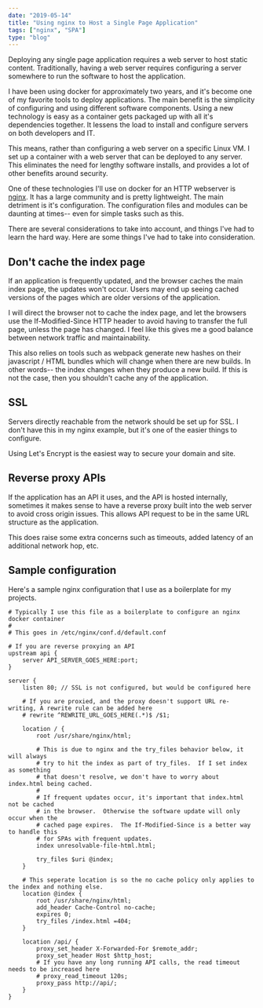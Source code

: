 ```yaml
---
date: "2019-05-14"
title: "Using nginx to Host a Single Page Application"
tags: ["nginx", "SPA"]
type: "blog"
---
```


Deploying any single page application requires a web server to host static content. Traditionally, having a web server requires configuring a server somewhere to run the software to host the application.

I have been using docker for approximately two years, and it's become one of my favorite tools to deploy applications. The main benefit is the simplicity of configuring and using different software components. Using a new technology is easy as a container gets packaged up with all it's dependencies together. It lessens the load to install and configure servers on both developers and IT.

This means, rather than configuring a web server on a specific Linux VM. I set up a container with a web server that can be deployed to any server. This eliminates the need for lengthy software installs, and provides a lot of other benefits around security.

One of these technologies I'll use on docker for an HTTP webserver is [nginx](www.nginx.com). It has a large community and is pretty lightweight. The main detriment is it's configuration. The configuration files and modules can be daunting at times-- even for simple tasks such as this.

There are several considerations to take into account, and things I've had to learn the hard way. Here are some things I've had to take into consideration.

## Don't cache the index page

If an application is frequently updated, and the browser caches the main index page, the updates won't occur. Users may end up seeing cached versions of the pages which are older versions of the application.

I will direct the browser not to cache the index page, and let the browsers use the If-Modified-Since HTTP header to avoid having to transfer the full page, unless the page has changed. I feel like this gives me a good balance between network traffic and maintainability.

This also relies on tools such as webpack generate new hashes on their javascript / HTML bundles which will change when there are new builds. In other words-- the index changes when they produce a new build. If this is not the case, then you shouldn't cache any of the application.

## SSL

Servers directly reachable from the network should be set up for SSL. I don't have this in my nginx example, but it's one of the easier things to configure.

Using Let's Encrypt is the easiest way to secure your domain and site.

## Reverse proxy APIs

If the application has an API it uses, and the API is hosted internally, sometimes it makes sense to have a reverse proxy built into the web server to avoid cross origin issues. This allows API request to be in the same URL structure as the application.

This does raise some extra concerns such as timeouts, added latency of an additional network hop, etc.

## Sample configuration

Here's a sample nginx configuration that I use as a boilerplate for my projects.

```nginx
# Typically I use this file as a boilerplate to configure an nginx docker container
#
# This goes in /etc/nginx/conf.d/default.conf

# If you are reverse proxying an API
upstream api {
    server API_SERVER_GOES_HERE:port;
}

server {
    listen 80; // SSL is not configured, but would be configured here

    # If you are proxied, and the proxy doesn't support URL re-writing, A rewrite rule can be added here
    # rewrite ^REWRITE_URL_GOES_HERE(.*)$ /$1;

    location / {
        root /usr/share/nginx/html;

        # This is due to nginx and the try_files behavior below, it will always
        # try to hit the index as part of try_files.  If I set index as something
        # that doesn't resolve, we don't have to worry about index.html being cached.
        #
        # If frequent updates occur, it's important that index.html not be cached
        # in the browser.  Otherwise the software update will only occur when the
        # cached page expires.  The If-Modified-Since is a better way to handle this
        # for SPAs with frequent updates.
        index unresolvable-file-html.html;

        try_files $uri @index;
    }

    # This seperate location is so the no cache policy only applies to the index and nothing else.
    location @index {
        root /usr/share/nginx/html;
        add_header Cache-Control no-cache;
        expires 0;
        try_files /index.html =404;
    }

    location /api/ {
        proxy_set_header X-Forwarded-For $remote_addr;
        proxy_set_header Host $http_host;
        # If you have any long running API calls, the read timeout needs to be increased here
        # proxy_read_timeout 120s;
        proxy_pass http://api/;
    }
}
```
